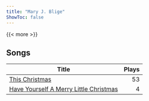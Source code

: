 ```yaml
---
title: "Mary J. Blige"
ShowToc: false
---
```


{{< more >}}

## Songs
Title | Plays 
----- | -----: 
[This Christmas](/songs/this-christmas) | 53
[Have Yourself A Merry Little Christmas](/songs/have-yourself-a-merry-little-christmas) | 4

